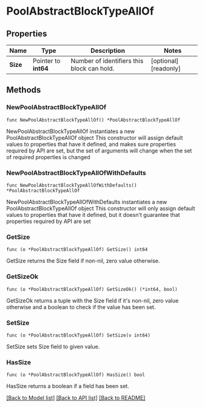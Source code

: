 # PoolAbstractBlockTypeAllOf

## Properties

Name | Type | Description | Notes
------------ | ------------- | ------------- | -------------
**Size** | Pointer to **int64** | Number of identifiers this block can hold. | [optional] [readonly] 

## Methods

### NewPoolAbstractBlockTypeAllOf

`func NewPoolAbstractBlockTypeAllOf() *PoolAbstractBlockTypeAllOf`

NewPoolAbstractBlockTypeAllOf instantiates a new PoolAbstractBlockTypeAllOf object
This constructor will assign default values to properties that have it defined,
and makes sure properties required by API are set, but the set of arguments
will change when the set of required properties is changed

### NewPoolAbstractBlockTypeAllOfWithDefaults

`func NewPoolAbstractBlockTypeAllOfWithDefaults() *PoolAbstractBlockTypeAllOf`

NewPoolAbstractBlockTypeAllOfWithDefaults instantiates a new PoolAbstractBlockTypeAllOf object
This constructor will only assign default values to properties that have it defined,
but it doesn't guarantee that properties required by API are set

### GetSize

`func (o *PoolAbstractBlockTypeAllOf) GetSize() int64`

GetSize returns the Size field if non-nil, zero value otherwise.

### GetSizeOk

`func (o *PoolAbstractBlockTypeAllOf) GetSizeOk() (*int64, bool)`

GetSizeOk returns a tuple with the Size field if it's non-nil, zero value otherwise
and a boolean to check if the value has been set.

### SetSize

`func (o *PoolAbstractBlockTypeAllOf) SetSize(v int64)`

SetSize sets Size field to given value.

### HasSize

`func (o *PoolAbstractBlockTypeAllOf) HasSize() bool`

HasSize returns a boolean if a field has been set.


[[Back to Model list]](../README.md#documentation-for-models) [[Back to API list]](../README.md#documentation-for-api-endpoints) [[Back to README]](../README.md)


